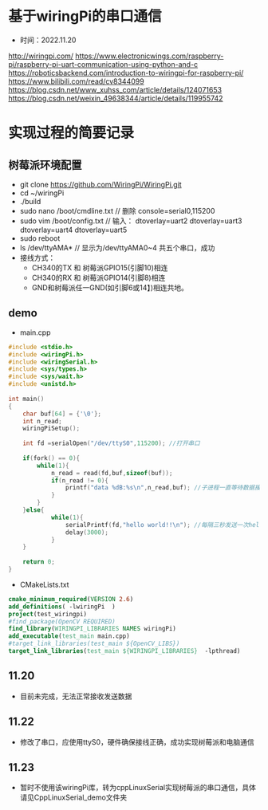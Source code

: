 # 基于wiringPi的串口通信
* 时间：2022.11.20

http://wiringpi.com/
https://www.electronicwings.com/raspberry-pi/raspberry-pi-uart-communication-using-python-and-c
https://roboticsbackend.com/introduction-to-wiringpi-for-raspberry-pi/
https://www.bilibili.com/read/cv8344099
https://blog.csdn.net/www_xuhss_com/article/details/124071653
https://blog.csdn.net/weixin_49638344/article/details/119955742


# 实现过程的简要记录
## 树莓派环境配置
* git clone https://github.com/WiringPi/WiringPi.git
* cd ~/wiringPi
* ./build
* sudo nano /boot/cmdline.txt
// 删除 console=serial0,115200
* sudo vim /boot/config.txt
// 输入：
dtoverlay=uart2
dtoverlay=uart3
dtoverlay=uart4
dtoverlay=uart5
* sudo reboot
* ls /dev/ttyAMA* // 显示为/dev/ttyAMA0~4 共五个串口，成功
* 接线方式：
  * CH340的TX 和 树莓派GPIO15(引脚10)相连
  * CH340的RX 和 树莓派GPIO14(引脚8)相连
  * GND和树莓派任一GND(如引脚6或14】)相连共地。

## demo
* main.cpp
```c
#include <stdio.h>
#include <wiringPi.h>
#include <wiringSerial.h>
#include <sys/types.h>
#include <sys/wait.h>
#include <unistd.h>
 
int main()
{
	char buf[64] = {'\0'};
	int n_read;
	wiringPiSetup();
	
	int fd =serialOpen("/dev/ttyS0",115200); //打开串口
	
	if(fork() == 0){
		while(1){
			n_read = read(fd,buf,sizeof(buf));
			if(n_read != 0){
				printf("data %dB:%s\n",n_read,buf); //子进程一直等待数据接收
			}	
		}
	}else{
			while(1){
				serialPrintf(fd,"hello world!!\n"); //每隔三秒发送一次hello world!!
				delay(3000);
			}
	}
 
	return 0;
}
```
* CMakeLists.txt
```cmake
cmake_minimum_required(VERSION 2.6)
add_definitions( -lwiringPi  )
project(test_wiringpi)
#find_package(OpenCV REQUIRED)
find_library(WIRINGPI_LIBRARIES NAMES wiringPi)
add_executable(test_main main.cpp)
#target_link_libraries(test_main ${OpenCV_LIBS})
target_link_libraries(test_main ${WIRINGPI_LIBRARIES}  -lpthread) 
```

## 11.20
* 目前未完成，无法正常接收发送数据

## 11.22
* 修改了串口，应使用ttyS0，硬件确保接线正确，成功实现树莓派和电脑通信

## 11.23
* 暂时不使用该wiringPi库，转为cppLinuxSerial实现树莓派的串口通信，具体请见CppLinuxSerial_demo文件夹